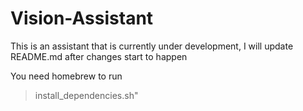 # Vision-Assistant

This is an assistant that is currently under development,
I will update README.md after changes start to happen

You need homebrew to run 
> install_dependencies.sh"
